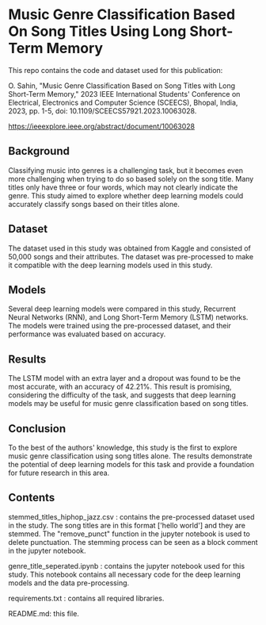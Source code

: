 # Music Genre Classification Based On Song Titles Using Long Short-Term Memory

This repo contains the code and dataset used for this publication: 

O. Sahin, "Music Genre Classification Based on Song Titles with Long Short-Term Memory," 2023 IEEE International Students' Conference on Electrical, Electronics and Computer Science (SCEECS), Bhopal, India, 2023, pp. 1-5, doi: 10.1109/SCEECS57921.2023.10063028.

https://ieeexplore.ieee.org/abstract/document/10063028



## Background

Classifying music into genres is a challenging task, but it becomes even more challenging when trying to do so based solely on the song title. Many titles only have three or four words, which may not clearly indicate the genre. This study aimed to explore whether deep learning models could accurately classify songs based on their titles alone.

## Dataset

The dataset used in this study was obtained from Kaggle and consisted of 50,000 songs and their attributes. The dataset was pre-processed to make it compatible with the deep learning models used in this study.

## Models

Several deep learning models were compared in this study, Recurrent Neural Networks (RNN), and Long Short-Term Memory (LSTM) networks. The models were trained using the pre-processed dataset, and their performance was evaluated based on accuracy.

## Results

The LSTM model with an extra layer and a dropout was found to be the most accurate, with an accuracy of 42.21%. This result is promising, considering the difficulty of the task, and suggests that deep learning models may be useful for music genre classification based on song titles.

## Conclusion

To the best of the authors' knowledge, this study is the first to explore music genre classification using song titles alone. The results demonstrate the potential of deep learning models for this task and provide a foundation for future research in this area.

## Contents

stemmed_titles_hiphop_jazz.csv : contains the pre-processed dataset used in the study. The song titles are in this format ['hello world'] and they are stemmed. The "remove_punct" function in the jupyter notebook is used to delete punctuation. The stemming process can be seen as a block comment in the jupyter notebook.

genre_title_seperated.ipynb : contains the jupyter notebook used for this study. This notebook contains all necessary code for the deep learning models and the data pre-processing. 

requirements.txt : contains all required libraries.

README.md: this file.
